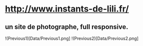# http://www.instants-de-lili.fr/
## un site de photographe, full responsive.
!(Previous1)[Data/Previous1.png]
!(Previous2)[Data/Previous2.png]

